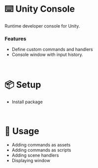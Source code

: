 # ⌨️ Unity Console

Runtime developer console for Unity.

### Features

* Define custom commands and handlers
* Console window with input history.

<br>

# 📦 Setup

* Install package

<br>

# 🚀 Usage

* Adding commands as assets
* Adding commands as scripts
* Adding scene handlers
* Displaying window
